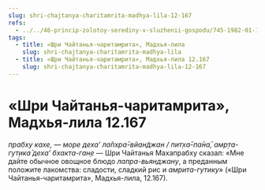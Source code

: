 ```yaml
---
slug: shri-chajtanya-charitamrita-madhya-lila-12-167
refs:
  - ../../46-princip-zolotoy-serediny-v-sluzhenii-gospodu/745-1982-01-19-c2-o-pitanii-i-rezhime-dnya.md
tags:
  - title: «Шри Чайтанья-чаритамрита», Мадхья-лила
    slug: shri-chajtanya-charitamrita-madhya-lila
  - title: «Шри Чайтанья-чаритамрита», Мадхья-лила 12.167
    slug: shri-chajtanya-charitamrita-madhya-lila-12-167
---
```


# «Шри Чайтанья-чаритамрита», Мадхья-лила 12.167

*прабху кахе, — море деха’ ла̄пхра̄-вйан̃джан / пит̣ха̄-па̄на̄, амр̣та-гут̣ика̄ деха’ бхакта-ган̣е* — Шри Чайтанья Махапрабху сказал: «Мне дайте обычное овощное блюдо *лапра-вьянджану*, а преданным положите лакомства: сладости, сладкий рис и *амрита-гутику*» («Шри Чайтанья-чаритамрита», Мадхья-лила, 12.167).

